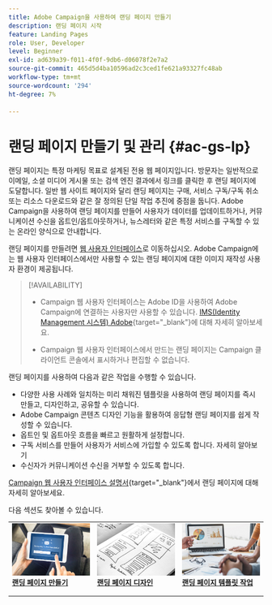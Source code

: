 ```yaml
---
title: Adobe Campaign을 사용하여 랜딩 페이지 만들기
description: 랜딩 페이지 시작
feature: Landing Pages
role: User, Developer
level: Beginner
exl-id: ad639a39-f011-4f0f-9db6-d06078f2e7a2
source-git-commit: 465d5d4ba10596ad2c3ced1fe621a93327fc48ab
workflow-type: tm+mt
source-wordcount: '294'
ht-degree: 7%

---
```


# 랜딩 페이지 만들기 및 관리 {#ac-gs-lp}

랜딩 페이지는 특정 마케팅 목표로 설계된 전용 웹 페이지입니다. 방문자는 일반적으로 이메일, 소셜 미디어 게시물 또는 검색 엔진 결과에서 링크를 클릭한 후 랜딩 페이지에 도달합니다. 일반 웹 사이트 페이지와 달리 랜딩 페이지는 구매, 서비스 구독/구독 취소 또는 리소스 다운로드와 같은 잘 정의된 단일 작업 추진에 중점을 둡니다. Adobe Campaign을 사용하여 랜딩 페이지를 만들어 사용자가 데이터를 업데이트하거나, 커뮤니케이션 수신을 옵트인/옵트아웃하거나, 뉴스레터와 같은 특정 서비스를 구독할 수 있는 온라인 양식으로 안내합니다.

랜딩 페이지를 만들려면 [웹 사용자 인터페이스](../start/campaign-ui.md#campaign-web-user-interface-ac-web-ui)로 이동하십시오. Adobe Campaign에는 웹 사용자 인터페이스에서만 사용할 수 있는 랜딩 페이지에 대한 이미지 재작성 사용자 환경이 제공됩니다.

>[!AVAILABILITY]
>
>* Campaign 웹 사용자 인터페이스는 Adobe ID을 사용하여 Adobe Campaign에 연결하는 사용자만 사용할 수 있습니다. [IMS(Identity Management 시스템) Adobe](https://helpx.adobe.com/kr/enterprise/using/identity.html){target="_blank"}에 대해 자세히 알아보세요.
>
>* Campaign 웹 사용자 인터페이스에서 만드는 랜딩 페이지는 Campaign 클라이언트 콘솔에서 표시하거나 편집할 수 없습니다.
>

랜딩 페이지를 사용하여 다음과 같은 작업을 수행할 수 있습니다.

* 다양한 사용 사례와 일치하는 미리 채워진 템플릿을 사용하여 랜딩 페이지를 즉시 만들고, 디자인하고, 공유할 수 있습니다.
* Adobe Campaign 콘텐츠 디자인 기능을 활용하여 응답형 랜딩 페이지를 쉽게 작성할 수 있습니다.
* 옵트인 및 옵트아웃 흐름을 빠르고 원활하게 설정합니다.
* 구독 서비스를 만들어 사용자가 서비스에 가입할 수 있도록 합니다. 자세히 알아보기
* 수신자가 커뮤니케이션 수신을 거부할 수 있도록 합니다.


[Campaign 웹 사용자 인터페이스 설명서](https://experienceleague.adobe.com/en/docs/campaign-web/v8/landing-pages/get-started-lp){target="_blank"}에서 랜딩 페이지에 대해 자세히 알아보세요.

다음 섹션도 찾아볼 수 있습니다.

<table style="table-layout:fixed"><tr style="border: 0;">
<td>
<a href="https://experienceleague.adobe.com/en/docs/campaign-web/v8/landing-pages/create-lp">
<img alt="리드" src="assets/do-not-localize/lp-subscription.jpeg">
</a>
<div><a href="https://experienceleague.adobe.com/en/docs/campaign-web/v8/landing-pages/create-lp"><strong>랜딩 페이지 만들기</strong>
</div>
<p>
</td>
<td>
<a href="https://experienceleague.adobe.com/en/docs/campaign-web/v8/landing-pages/lp-content">
<img alt="유효성 검사" src="assets/do-not-localize//lp-design.jpg">
</a>
<div>
<a href="https://experienceleague.adobe.com/en/docs/campaign-web/v8/landing-pages/lp-content"><strong>랜딩 페이지 디자인</strong></a>
</div>
<p>
</td>
<td>
<a href="https://experienceleague.adobe.com/en/docs/campaign-web/v8/landing-pages/lp-templates">
<img alt="유효성 검사" src="assets/do-not-localize/lp-reporting.jpg">
</a>
<div>
<a href="https://experienceleague.adobe.com/en/docs/campaign-web/v8/landing-pages/lp-templates"><strong>랜딩 페이지 템플릿 작업</strong></a>
</div>
<p>
</td>
</tr></table>
